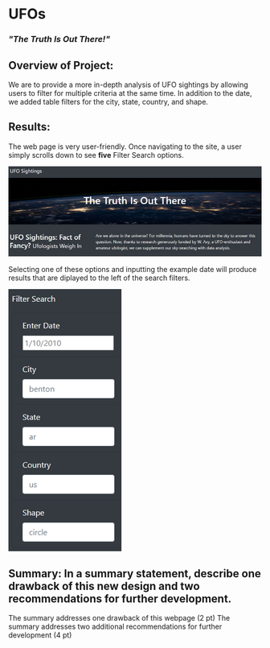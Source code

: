 # UFOs
### *"The Truth Is Out There!"*

## Overview of Project:

We are to provide a more in-depth analysis of UFO sightings by allowing users to filter for multiple criteria at the same time. In addition to the date, we added table filters for the city, state, country, and shape.

## Results:

The web page is very user-friendly.  Once navigating to the site, a user simply scrolls down to see **five** Filter Search options.

![site](static/images/site.PNG)

Selecting one of these options and inputting the example date will produce results that are diplayed to the left of the search filters.

![filters](static/images/filter_search.PNG)

## Summary: In a summary statement, describe one drawback of this new design and two recommendations for further development.

The summary addresses one drawback of this webpage (2 pt)
The summary addresses two additional recommendations for further development (4 pt)
